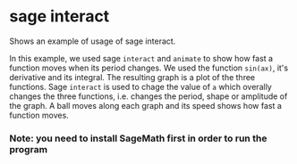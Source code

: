 # sage interact
Shows an example of usage of sage interact.

In this example, we used sage `interact` and `animate` to show how fast a function moves when its period changes. We used the function `sin(ax)`, it's derivative and its integral. 
The resulting graph is a plot of the three functions. Sage `interact` is used to chage the value of `a` which overally changes the three functions, i.e. changes the period, shape or amplitude of the graph. A ball moves along each graph and its speed shows how fast a function moves.


### Note: you need to install SageMath first in order to run the program
